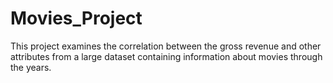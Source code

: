 # Movies_Project
This project examines the correlation between the gross revenue and other attributes from a large dataset containing information about movies through the years.  
